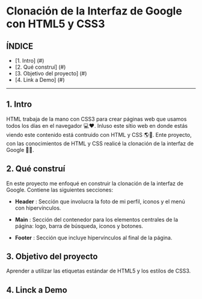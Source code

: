 # Clonación de la Interfaz de Google con HTML5 y CSS3

## **ÍNDICE**

* [1. Intro] (#)
* [2. Qué construí] (#)
* [3. Objetivo del proyecto] (#)
* [4. Link a Demo] (#)

**** 

## 1. Intro

HTML trabaja de la mano con CSS3 para crear páginas web que usamos todos los días en el navegador 💻❤. Inluso este sítio web en donde estás viendo este contenido está contruido con HTML y CSS 🌎🦾. Ente proyecto, con las conocimientos de HTML y CSS realicé la clonación de la interfaz de Google 🤖🧠.

## 2. Qué construí

En este proyecto me enfoqué en construir la clonación de la interfaz de Google. Contiene las siguientes secciones:

* **Header** : Sección que involucra la foto de mi perfil, iconos y el menú con hipervínculos.

* **Main** : Sección del contenedor para los elementos centrales de la página: logo, barra de búsqueda, iconos y botones.

* **Footer** : Sección que incluye hipervínculos al final de la página.

## 3. Objetivo del proyecto

Aprender a utilizar las etiquetas estándar de HTML5 y los estilos de CSS3.

## 4. Linck a Demo

